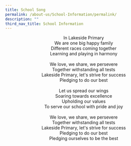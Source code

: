 ```yaml
---
title: School Song
permalink: /about-us/School-Information/permalink/
description: ""
third_nav_title: School Information
---
```

<div style="text-align: center;">In Lakeside Primary<br>
We are one big happy family<br>
Different races coming together <br>
Learning and playing in harmony
<br><br>
We love, we share, we persevere <br>
Together withstanding all tests<br>
Lakeside Primary, let's strive for success <br>
Pledging to do our best
<br><br>
Let us spread our wings <br>
Soaring towards excellence <br>
Upholding our values<br>
To serve our school with pride and joy
<br><br>
We love, we share, we persevere <br>
Together withstanding all tests<br>
Lakeside Primary, let's strive for success <br>
Pledging to do our best<br>
Pledging ourselves to be the best
</div>